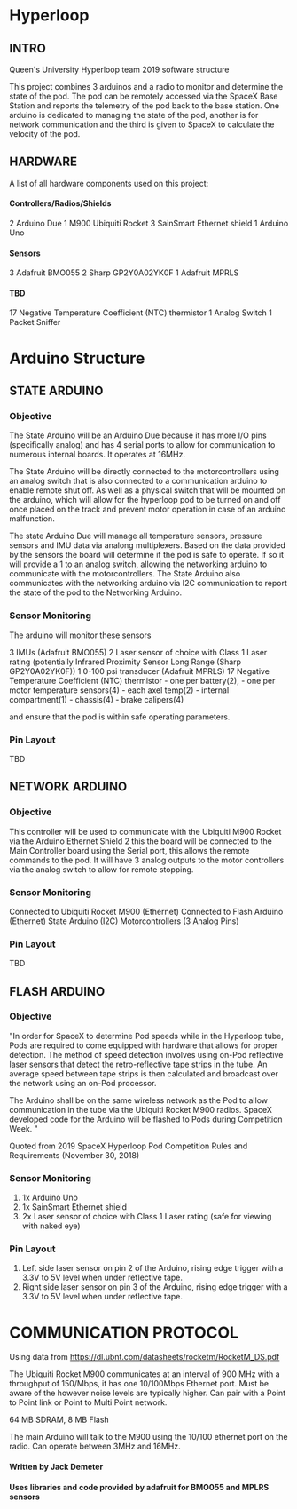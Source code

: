 # Hyperloop

## INTRO ##
Queen's University Hyperloop team 2019 software structure

This project combines 3 arduinos and a radio to monitor and determine the state of the pod. The pod can be remotely accessed
via the SpaceX Base Station and reports the telemetry of the pod back to the base station. One arduino is dedicated to managing
the state of the pod, another is for network communication and the third is given to SpaceX to calculate the velocity of the pod.

## HARDWARE ##
A list of all hardware components used on this project:
#### Controllers/Radios/Shields ####
2	Arduino Due
1	M900 Ubiquiti Rocket
3	SainSmart Ethernet shield 
1	Arduino Uno
#### Sensors ####
3	Adafruit BMO055
2	Sharp GP2Y0A02YK0F
1	Adafruit MPRLS
#### TBD ####
17	Negative Temperature Coefficient (NTC) thermistor
1	Analog Switch
1 	Packet Sniffer

# Arduino Structure #

## STATE ARDUINO ##

### Objective ###

The State Arduino will be an Arduino Due because it has more I/O pins (specifically analog) and has 4 serial ports to 
allow for communication to numerous internal boards. It operates at 16MHz.

The State Arduino will be directly connected to the motorcontrollers using an analog switch that is also connected to a 
communication arduino to enable remote shut off. As well as a physical switch that will be mounted on the arduino, which 
will allow for the hyperloop pod to be turned on and off once placed on the track and prevent motor operation in case of 
an arduino malfunction. 

The state Arduino Due will manage all temperature sensors, pressure sensors and IMU data via analong multiplexers. Based 
on the data provided by the sensors the board will determine if the pod is safe to operate. If so it will provide a 1 to 
an analog switch, allowing the networking arduino to communicate with the motorcontrollers. The State Arduino also
communicates with the networking arduino via I2C communication to report the state of the pod to the Networking Arduino.

### Sensor Monitoring ###

The arduino will monitor these sensors

3 IMUs (Adafruit BMO055)
2 Laser sensor of choice with Class 1 Laser rating (potentially Infrared Proximity Sensor Long Range (Sharp GP2Y0A02YK0F)) 
1 0-100 psi transducer (Adafruit MPRLS)
17 Negative Temperature Coefficient (NTC) thermistor 
	- one per battery(2), 
	- one per motor temperature sensors(4)
	- each axel temp(2)
	- internal compartment(1)
	- chassis(4)
	- brake calipers(4) 

and ensure that the pod is within safe operating parameters.

### Pin Layout ###

TBD

## NETWORK ARDUINO ##

### Objective ###

This controller will be used to communicate with the Ubiquiti M900 Rocket via the Arduino Ethernet Shield 2 this the board 
will be connected to the Main Controller board using the Serial port, this allows the remote commands to the pod. It will 
have 3 analog outputs to the motor controllers via the analog switch to allow for remote stopping.

### Sensor Monitoring ###

Connected to Ubiquiti Rocket M900 (Ethernet)
Connected to Flash Arduino (Ethernet)
State Arduino (I2C)
Motorcontrollers (3 Analog Pins)

### Pin Layout ###

TBD

## FLASH ARDUINO ##

### Objective ###

"In order for SpaceX to determine Pod speeds while in the Hyperloop tube, Pods are required to come equipped with hardware 
that allows for proper detection. The method of speed detection involves using on-Pod reflective laser sensors that detect 
the retro-reflective tape strips in the tube. An average speed between tape strips is then calculated and broadcast over 
the network using an on-Pod processor. 

The Arduino shall be on the same wireless network as the Pod to allow communication in the tube via the Ubiquiti Rocket M900 radios. 
SpaceX developed code for the Arduino will be flashed to Pods during Competition Week. "

Quoted from 2019 SpaceX Hyperloop Pod Competition Rules and Requirements (November 30, 2018)
 
### Sensor Monitoring ###

1. 1x Arduino Uno 
2. 1x SainSmart Ethernet shield  
3. 2x Laser sensor of choice with Class 1 Laser rating (safe for viewing with naked eye) 

### Pin Layout ###

1. Left side laser sensor on pin 2 of the Arduino, rising edge trigger with a 3.3V to 5V level when under reflective tape. 
2. Right side laser sensor on pin 3 of the Arduino, rising edge trigger with a 3.3V to 5V level when under reflective tape.

# COMMUNICATION PROTOCOL #

Using data from https://dl.ubnt.com/datasheets/rocketm/RocketM_DS.pdf

The Ubiquiti Rocket M900 communicates at an interval of 900 MHz with a throughput of 150/Mbps, it has one 10/100Mbps 
Ethernet port. Must be aware of the however noise levels are typically higher. Can pair with a Point to Point link or 
Point to Multi Point network.

64 MB SDRAM, 8 MB Flash

The main Arduino will talk to the M900 using the 10/100 ethernet port on the radio.
Can operate between 3MHz and 16MHz.



#### Written by Jack Demeter ####
#### Uses libraries and code provided by adafruit for BMO055 and MPLRS sensors ####

